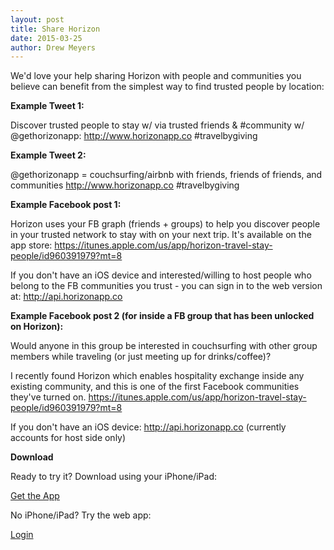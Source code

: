 ```yaml
---
layout: post
title: Share Horizon
date: 2015-03-25
author: Drew Meyers
---
```

We'd love your help sharing Horizon with people and communities you believe can benefit from the simplest way to find trusted people by location:

<strong>Example Tweet 1:</strong>

Discover trusted people to stay w/ via trusted friends & #community w/ @gethorizonapp: http://www.horizonapp.co #travelbygiving

<strong>Example Tweet 2:</strong>

@gethorizonapp = couchsurfing/airbnb with friends, friends of friends, and communities http://www.horizonapp.co #travelbygiving

<strong>Example Facebook post 1:</strong>

Horizon uses your FB graph (friends + groups) to help you discover people in your trusted network to stay with on your next trip. It's available on the app store: https://itunes.apple.com/us/app/horizon-travel-stay-people/id960391979?mt=8

If you don't have an iOS device and interested/willing to host people who belong to the FB communities you trust - you can sign in to the web version at: http://api.horizonapp.co

<strong>Example Facebook post 2 (for inside a FB group that has been unlocked on Horizon):</strong>

Would anyone in this group be interested in couchsurfing with other group members while traveling (or just meeting up for drinks/coffee)?

I recently found Horizon which enables hospitality exchange inside any existing community, and this is one of the first Facebook communities they've turned on.
<a href="https://itunes.apple.com/us/app/horizon-travel-stay-people/id960391979?mt=8">https://itunes.apple.com/us/app/horizon-travel-stay-people/id960391979?mt=8</a>

If you don't have an iOS device: <a href="http://api.horizonapp.co">http://api.horizonapp.co</a> (currently accounts for host side only)

<strong>Download</strong>

Ready to try it? Download using your iPhone/iPad: 

<a href="https://itunes.apple.com/us/app/horizon-travel-stay-people/id960391979?mt=8" class="btn btn--full">Get the App</a>

No iPhone/iPad? Try the web app:

<a href="http://api.horizonapp.co" class="btn btn--full">Login</a>